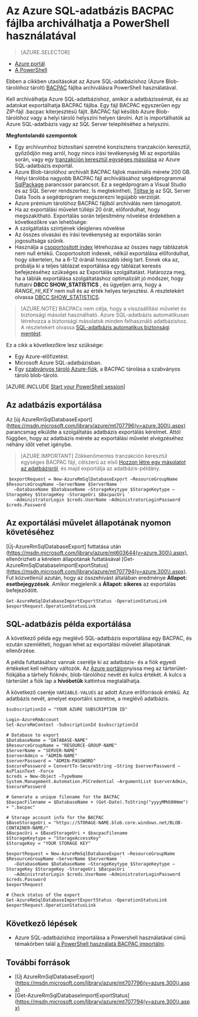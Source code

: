 <properties
    pageTitle="Az Azure SQL-adatbázis BACPAC fájlba archiválhatja a PowerShell használatával"
    description="Az Azure SQL-adatbázis BACPAC fájlba archiválhatja a PowerShell használatával"
    services="sql-database"
    documentationCenter=""
    authors="stevestein"
    manager="jhubbard"
    editor=""/>

<tags
    ms.service="sql-database"
    ms.devlang="NA"
    ms.date="08/15/2016"
    ms.author="sstein"
    ms.workload="data-management"
    ms.topic="article"
    ms.tgt_pltfrm="NA"/>


# <a name="archive-an-azure-sql-database-to-a-bacpac-file-by-using-powershell"></a>Az Azure SQL-adatbázis BACPAC fájlba archiválhatja a PowerShell használatával

> [AZURE.SELECTOR]
- [Azure portál](sql-database-export.md)
- [A PowerShell](sql-database-export-powershell.md)


Ebben a cikkben utasításokat az Azure SQL-adatbázishoz (Azure Blob-tárolóhoz tárolt) [BACPAC](https://msdn.microsoft.com/library/ee210546.aspx#Anchor_4) fájlba archiválásra PowerShell használatával.

Kell archiválhatja Azure SQL-adatbázishoz, amikor a adatbázissémát, és az adatokat exportálhatja BACPAC fájlba. Egy fájl BACPAC egyszerűen egy ZIP-fájl .bacpac kiterjesztésű fájlt. BACPAC fájl később Azure Blob-tárolóhoz vagy a helyi tároló helyszíni helyen tárolni. Azt is importálhatók az Azure SQL-adatbázis vagy az SQL Server telepítéséhez a helyszíni.

**Megfontolandó szempontok**

- Egy archívumhoz biztosítani szeretné konzisztens tranzakción keresztül, győződjön meg arról, hogy nincs írási tevékenység Mi az exportálás során, vagy egy [tranzakción keresztül egységes másolása](sql-database-copy.md) az Azure SQL-adatbázis exportál.
- Azure Blob-tárolóhoz archivált BACPAC fájlok maximális mérete 200 GB. Helyi tárolóba nagyobb BACPAC fájl archiválásához segédprogrammal [SqlPackage](https://msdn.microsoft.com/library/hh550080.aspx) parancssor parancsot. Ez a segédprogram a Visual Studio és az SQL Server rendszerhez. Is megtekintheti, [Töltse le](https://msdn.microsoft.com/library/mt204009.aspx) az SQL Server Data Tools a segédprogram megszerezni legújabb verzióját.
- Azure prémium tárolóhoz BACPAC fájlból archiválás nem támogatott.
- Ha az exportálási művelet túllépi 20 órát, előfordulhat, hogy megszakítható. Exportálás során teljesítmény növelése érdekében a következőkre van lehetősége:
 - A szolgáltatás szintjének ideiglenes növelése
 - Az összes olvasási és írási tevékenység az exportálás során jogosultsága szűnik.
 - Használja a [csoportosított index](https://msdn.microsoft.com/library/ms190457.aspx) létrehozása az összes nagy táblázatok nem null értékű. Csoportosított indexek, nélkül exportálása előfordulhat, hogy sikertelen, ha a 6-12 óránál hosszabb ideig tart. Ennek oka az, próbálja ki a teljes táblázat exportálása egy táblázat keresés befejezéséhez szükséges az Exportálás szolgáltatást. Határozza meg, ha a táblák exportálása szolgáltatáshoz optimalizált jó módszer, hogy futtatni **DBCC SHOW_STATISTICS** , és ügyeljen arra, hogy a *RANGE_HI_KEY* nem null és az érték helyes terjesztési. A részletekért olvassa [DBCC SHOW_STATISTICS](https://msdn.microsoft.com/library/ms174384.aspx).

> [AZURE.NOTE] BACPACs nem célja, hogy a visszaállítási művelet és biztonsági másolat használható. Azure SQL-adatbázis automatikusan létrehozza a biztonsági másolatok minden felhasználó adatbázishoz. A részletekért olvassa [SQL-adatbázis automatikus biztonsági mentést](sql-database-automated-backups.md).

Ez a cikk a következőkre lesz szüksége:

- Egy Azure-előfizetést.
- Microsoft Azure SQL-adatbázisban.
- Egy [szabványos tároló Azure-fiók](../storage/storage-create-storage-account.md), a BACPAC tárolása a szabványos tároló blob-tároló.


[AZURE.INCLUDE [Start your PowerShell session](../../includes/sql-database-powershell.md)]




## <a name="export-your-database"></a>Az adatbázis exportálása

Az [új AzureRmSqlDatabaseExport] (https://msdn.microsoft.com/library/azure/mt707796(v=azure.300\).aspx) parancsmag elküldte a szolgáltatás adatbázis exportálás kérelmet. Attól függően, hogy az adatbázis mérete az exportálási művelet elvégzéséhez néhány időt vehet igénybe.

> [AZURE.IMPORTANT] Zökkenőmentes tranzakción keresztül egységes BACPAC fájl, célszerű az első [Hozzon létre egy másolatot az adatbázisról](sql-database-copy-powershell.md), és majd exportálja az adatbázis-példány.


     $exportRequest = New-AzureRmSqlDatabaseExport –ResourceGroupName $ResourceGroupName –ServerName $ServerName `
       –DatabaseName $DatabaseName –StorageKeytype $StorageKeytype –StorageKey $StorageKey -StorageUri $BacpacUri `
       –AdministratorLogin $creds.UserName –AdministratorLoginPassword $creds.Password


## <a name="monitor-the-progress-of-the-export-operation"></a>Az exportálási művelet állapotának nyomon követéséhez

[Új-AzureRmSqlDatabaseExport] futtatása után (https://msdn.microsoft.com/library/azure/mt603644(v=azure.300\).aspx), ellenőrizheti a kérelem állapotának futtatásával [Get-AzureRmSqlDatabaseImportExportStatus] (https://msdn.microsoft.com/library/azure/mt707794(v=azure.300\).aspx). Fut közvetlenül azután, hogy az összehívást általában eredménye **Állapot: esetbejegyzések**. Amikor megjelenik a **Állapot: sikeres** az exportálás befejeződött.


    Get-AzureRmSqlDatabaseImportExportStatus -OperationStatusLink $exportRequest.OperationStatusLink



## <a name="export-sql-database-example"></a>SQL-adatbázis példa exportálása

A következő példa egy meglévő SQL-adatbázis exportálása egy BACPAC, és ezután szemlélteti, hogyan lehet az exportálási művelet állapotának ellenőrzése.

A példa futtatásához vannak cserélje ki az adatbázis- és a fiók egyedi értékeket kell néhány változók. Az [Azure portálon](https://portal.azure.com)nyissa meg az tárterület-fiókjába a tárhely fióknév, blob-tárolóhoz nevét és kulcs értékét. A kulcs a tárterület a fiók lap a **hívóbetűk** kattintva megtalálhatja.

A következő cseréje `VARIABLE-VALUES` az adott Azure erőforrások értékű. Az adatbázis nevét, amelyet exportálni szeretne, a meglévő adatbázis.



    $subscriptionId = "YOUR AZURE SUBSCRIPTION ID"

    Login-AzureRmAccount
    Set-AzureRmContext -SubscriptionId $subscriptionId

    # Database to export
    $DatabaseName = "DATABASE-NAME"
    $ResourceGroupName = "RESOURCE-GROUP-NAME"
    $ServerName = "SERVER-NAME"
    $serverAdmin = "ADMIN-NAME"
    $serverPassword = "ADMIN-PASSWORD" 
    $securePassword = ConvertTo-SecureString –String $serverPassword –AsPlainText -Force
    $creds = New-Object –TypeName System.Management.Automation.PSCredential –ArgumentList $serverAdmin, $securePassword

    # Generate a unique filename for the BACPAC
    $bacpacFilename = $DatabaseName + (Get-Date).ToString("yyyyMMddHHmm") + ".bacpac"

    # Storage account info for the BACPAC
    $BaseStorageUri = "https://STORAGE-NAME.blob.core.windows.net/BLOB-CONTAINER-NAME/"
    $BacpacUri = $BaseStorageUri + $bacpacFilename
    $StorageKeytype = "StorageAccessKey"
    $StorageKey = "YOUR STORAGE KEY"

    $exportRequest = New-AzureRmSqlDatabaseExport –ResourceGroupName $ResourceGroupName –ServerName $ServerName `
       –DatabaseName $DatabaseName –StorageKeytype $StorageKeytype –StorageKey $StorageKey -StorageUri $BacpacUri `
       –AdministratorLogin $creds.UserName –AdministratorLoginPassword $creds.Password
    $exportRequest

    # Check status of the export
    Get-AzureRmSqlDatabaseImportExportStatus -OperationStatusLink $exportRequest.OperationStatusLink



## <a name="next-steps"></a>Következő lépések

- Azure SQL-adatbázishoz importálása a Powershell használatával című témakörben talál [a PowerShell használatá BACPAC importálni](sql-database-import-powershell.md).


## <a name="additional-resources"></a>További források

- [Új AzureRmSqlDatabaseExport] (https://msdn.microsoft.com/library/azure/mt707796(v=azure.300\).aspx)
- [Get-AzureRmSqlDatabaseImportExportStatus] (https://msdn.microsoft.com/library/azure/mt707794(v=azure.300\).aspx)